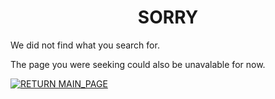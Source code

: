 <h1 align="center">SORRY</h1>

We did not find what you search for.

The page you were seeking could also be unavalable for now.

[![RETURN MAIN_PAGE](https://img.shields.io/badge/RETURN_MAIN_PAGE-ffffff?style=for-the-badge)](https://mono-sgwc.github.io/SCP-FC)
